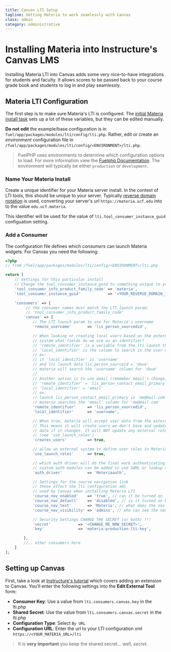 ```yaml
---
title: Canvas LTI Setup
tagline: Getting Materia to work seamlessly with Canvas
class: admin
category: administrative
---
```


# Installing Materia into Instructure's Canvas LMS

Installing Materia LTI into Canvas adds some very nice-to-have integrations for students and faculty.  It allows scores to be passed back to your course grade book and students to log in and play seamlessly.

## Materia LTI Configuration

The first step is to make sure Materia's LTI is configured. The [initial Materia install task](administrative-commands.html#initial-materia-install-task) sets up a lot of these variables, but they can be edited manually.

**Do not edit** the example/base configuration is in `fuel/app/packages/modules/lti/config/lti.php`. Rather, edit or create an *environment* configuration file in `/fuel/app/packages/modules/lti/config/<ENVIRONMENT>/lti.php`.

> FuelPHP uses environments to determine which configuration options to load.  For more information view the <a href="http://fuelphp.com/docs/general/environments.html#/env_config">Fuelphp Documentation</a>.  The environment will typically be either `production` or `development`.

### Name Your Materia Install

Create a unique identifier for your Materia server install.  In the context of LTI tools, this should be unique to your server.  Typically [reverse domain notation](https://en.wikipedia.org/wiki/Reverse_domain_name_notation) is used, converting your server's url `https://materia.ucf.edu` into to the value `edu.ucf.materia`.

This identifier will be used for the value of `lti.tool_consumer_instance_guid` configuation setting.

### Add a Consumer

The configuration file defines which *consumers* can launch Materia widgets. For Canvas you need the following:

```php
<?php
// from /fuel/app/packages/modules/lti/config/<ENVIRONMENT>/lti.php

return [
	// Settings for this particular install
	// Change the tool_consumer_instance_guid to something unique to your install!
	'tool_consumer_info_product_family_code' => 'materia',
	'tool_consumer_instance_guid'            => '<YOUR_REVERSE_DOMAIN_IDENTIFIER>',

	'consumers' => [
		 // the consumer names must match the LTI launch param:
		 // 'tool_consumer_info_product_family_code'
		'canvas' => [
			// The LTI launch param to use for Materia's username
			'remote_username'       => 'lis_person_sourcedid',

			// When looking or creating local users based on the external
			// system what fields do we use as an identifier?
			// 'remote_identifier' is a variable from the lti launch the LMS sent
			// 'local_identifier' is the column to search in the user database
			// ex:
			// if 'local_identifier' is 'username'
			// and lti launch data lis_person_sourceid = 'dave'
			// materia will search the 'username' column for 'dave'
			//
			// Another option is to use email (remember email's change):
			// 'remote_identifier' = 'lis_person_contact_email_primary'
			// 'local_identifier' = 'email'
			// ex:
			// launch lis_person_contact_email_primary is 'me@mail.com'
			// materia searches the 'email' column for 'me@mail.com'
			'remote_identifier'     => 'lis_person_sourcedid',
			'local_identifier'      => 'username',

			// When true, materia will accept user data from the external system.
			// This means it will create users we don't have and update their user
			// data if it changes. It will NOT update any external roles
			// (see 'use_launch_roles')
			'creates_users'         => true,

			// allow an external system to define user roles in Materia
			'use_launch_roles'      => true,

			// which auth driver will do the final work authenticating this user
			// custom auth modules can be added to use SAML or lookup users in LDAP
			'auth_driver'           => 'Materiaauth',

			// Settings for the course navigation link
			// these affect the lti configuration xml
			// used by Canvas when installing Materia LTI
			'course_nav_enabled'    => 'true', // can it be turned on
			'course_nav_default'    => 'disabled', // is it turned on by default
			'course_nav_text'       => 'Materia', // what does the nav link say
			'course_nav_visibility' => 'admins', // who can see the nav link

			// Security Settings CHANGE THE SECRET (or both) !!!
			'secret'            => '<CHANGE_ME_NOW_SECRET>',
			'key'               => 'materia-production-lti-key',

		],
		//.. other consumers here
	]
];
```

## Setting up Canvas

First, take a look at [Instructure's tutorial](https://community.canvaslms.com/docs/DOC-3020) which covers adding an extension to Canvas. You'll enter the following settings into the **Edit External Tool** form:

* **Consumer Key**: Use a value from `lti.consumers.canvas.key` in the lti.php
* **Shared Secret**: Use the value from `lti.consumers.canvas.secret` in the  lti.php
* **Configuration Type**: Select `By URL`
* **Configuration URL**: Enter the url to your LTI configuration xml `https://<YOUR_MATERIA_URL>/lti`

> It is **very important** you keep the shared secret... well, *secret*.
